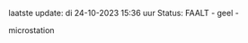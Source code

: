 laatste update: 
di 24-10-2023 15:36   uur 
Status: FAALT - geel - 
<div class="service Y">microstation</div>